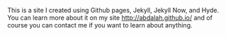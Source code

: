This is a site I created using Github pages, Jekyll, Jekyll Now, and Hyde.
You can learn more about it on my site http://abdalah.github.io/ and of course you can contact me if you want to learn about anything.
